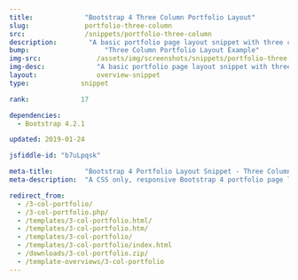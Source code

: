 ```yaml
---
title:             "Bootstrap 4 Three Column Portfolio Layout"
slug:              portfolio-three-column
src:               /snippets/portfolio-three-column
description:	    "A basic portfolio page layout snippet with three content columns and equal card heights built with Bootstrap 4"
bump:			        "Three Column Portfolio Layout Example"
img-src:	    	  /assets/img/screenshots/snippets/portfolio-three-column.jpg
img-desc:		      "A basic portfolio page layout snippet with three content columns and equal card heights built with Bootstrap 4"
layout:		    	  overview-snippet
type:             snippet

rank:             17

dependencies:     
  - Bootstrap 4.2.1

updated: 2019-01-24

jsfiddle-id: "b7uLpqsk"

meta-title:        "Bootstrap 4 Portfolio Layout Snippet - Three Columns"
meta-description:  "A CSS only, responsive Bootstrap 4 portfolio page layout example with three columns of content."

redirect_from:
  - /3-col-portfolio/
  - /3-col-portfolio.php/
  - /templates/3-col-portfolio.html/
  - /templates/3-col-portfolio.htm/
  - /templates/3-col-portfolio/
  - /templates/3-col-portfolio/index.html
  - /downloads/3-col-portfolio.zip/
  - /template-overviews/3-col-portfolio
---
```


